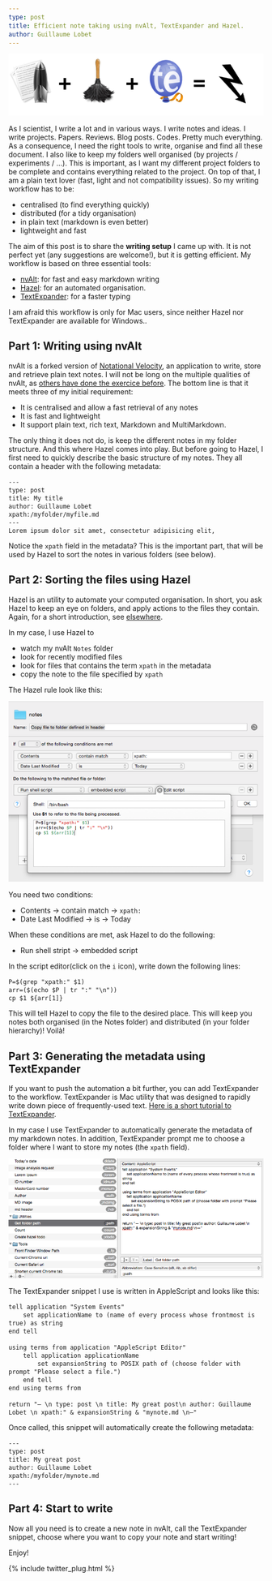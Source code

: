 ```yaml
---
type: post
title: Efficient note taking using nvAlt, TextExpander and Hazel.
author: Guillaume Lobet
---
```


![legend ](/img/nvalt/hazel-nvalt.png)

As I scientist, I write a lot and in various ways. I write notes and ideas. I write projects. Papers. Reviews. Blog posts. Codes. Pretty much everything. As a consequence, I need the right tools to write, organise and find all these document. I also like to keep my folders well organised (by projects / experiments / ...). This is important, as I want my different project folders to be complete and contains everything related to the project. On top of that, I am a plain text lover (fast, light and not compatibility issues). So my writing workflow has to be:

- centralised (to find everything quickly)
- distributed (for a tidy organisation)
- in plain text (markdown is even better)
- lightweight and fast

The aim of this post is to share the **writing setup** I came up with. It is not perfect yet (any suggestions are welcome!), but it is getting efficient. My workflow is based on three essential tools: 

- [nvAlt](http://brettterpstra.com/projects/nvalt/): for fast and easy markdown writing
- [Hazel](http://www.noodlesoft.com/hazel.php): for an automated organisation.
- [TextExpander](http://smilesoftware.com/TextExpander/index.html): for a faster typing

<div class="message">
I am afraid this workflow is only for Mac users, since neither Hazel nor TextExpander are available for Windows..
</div>

## Part 1: Writing using nvAlt

nvAlt is a forked version of [Notational Velocity](http://notational.net/), an application to write, store and retrieve plain text notes. I will not be long on the multiple qualities of nvAlt, as [others have done the exercice before](http://www.macworld.com/article/2047073/nvalt-review-makes-writing-and-finding-plain-text-notes-simple.html). The bottom line is that it meets three of my initial requirement:

- It is centralised and allow a fast retrieval of any notes
- It is fast and lightweight
- It support plain text, rich text, Markdown and MultiMarkdown.

The only thing it does not do, is keep the different notes in my folder structure. And this where Hazel comes into play. But before going to Hazel, I first need to quickly describe the basic structure of my notes. They all contain a header with the following metadata:

	---
	type: post
	title: My title
	author: Guillaume Lobet
	xpath:/myfolder/myfile.md
	---
	Lorem ipsum dolor sit amet, consectetur adipisicing elit, 

Notice the `xpath` field in the metadata? This is the important part, that will be used by Hazel to sort the notes in various folders (see below). 

## Part 2: Sorting the files using Hazel

Hazel is an utility to automate your computed organisation. In short, you ask Hazel to keep an eye on folders, and apply actions to the files they contain. Again, for a short introduction, see [elsewhere](http://computers.tutsplus.com/tutorials/9-hazel-rules-to-increase-your-productivity--mac-47144).

In my case, I use Hazel to

- watch my nvAlt `Notes` folder
- look for recently modified files
- look for files that contains the term `xpath` in the metadata
- copy the note to the file specified by `xpath`

The Hazel rule look like this:

![legend ](/img/nvalt/hazel.png)

You need two conditions:

- Contents -> contain match -> `xpath:`
- Date Last Modified -> is -> Today

When these conditions are met, ask Hazel to do the following:

- Run shell stript -> embedded script

In the script editor(click on the `i` icon), write down the following lines:

	P=$(grep "xpath:" $1) 
	arr=($(echo $P | tr ":" "\n"))
	cp $1 ${arr[1]}
	
This will tell Hazel to copy the file to the desired place. This will keep you notes both organised (in the Notes folder) and distributed (in your folder hierarchy)! Voilà!



## Part 3: Generating the metadata using TextExpander

If you want to push the automation a bit further, you can add TextExpander to the workflow. TextExpander is Mac utility that was designed to rapidly write down piece of frequently-used text. [Here is a short tutorial to TextExpander](http://lifehacker.com/a-comprehensive-guide-to-textexpander-1616374942).

In my case I use TextExpander to automatically generate the metadata of my markdown notes. In addition, TextExpander prompt me to choose a folder where I want to store my notes (the `xpath` field).


![legend ](/img/nvalt/textexpander.png)


The TextExpander snippet I use is written in AppleScript and looks like this: 

	tell application "System Events"
    	set applicationName to (name of every process whose frontmost is true) as string
	end tell

	using terms from application "AppleScript Editor"
    	tell application applicationName
        	set expansionString to POSIX path of (choose folder with prompt "Please select a file.")
    	end tell
	end using terms from

	return "— \n type: post \n title: My great post\n author: Guillaume Lobet \n xpath:" & expansionString & "mynote.md \n—"


Once called, this snippet will automatically create the following metadata:

	---
	type: post
	title: My great post
	author: Guillaume Lobet
	xpath:/myfolder/mynote.md
	---



## Part 4: Start to write

Now all you need is to create a new note in nvAlt, call the TextExpander snippet, choose where you want to copy your note and start writing!

Enjoy!


{% include twitter_plug.html %}



